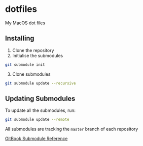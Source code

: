 # dotfiles
My MacOS dot files

## Installing

1. Clone the repository
2. Initialise the submodules

```sh
git submodule init
```

3. Clone submodules

```sh
git submodule update --recursive
```

## Updating Submodules

To update all the submodules, run:

```sh
git submodule update --remote
```

All submodules are tracking the `master` branch of each repository

[GitBook Submodule
Reference](https://git-scm.com/book/en/v2/Git-Tools-Submodules)
